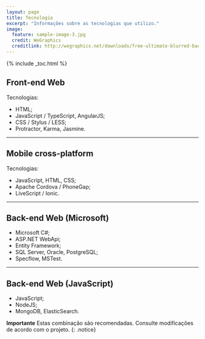 ```yaml
---
layout: page
title: Tecnologia
excerpt: "Informações sobre as tecnologias que utilizo."
image:
  feature: sample-image-3.jpg
  credit: WeGraphics
  creditlink: http://wegraphics.net/downloads/free-ultimate-blurred-background-pack/
---
```


{% include _toc.html %}

## Front-end Web

Tecnologias:

* HTML;
* JavaScript / TypeScript, AngularJS;
* CSS / Stylus / LESS;
* Protractor, Karma, Jasmine.

---

## Mobile cross-platform

Tecnologias:

* JavaScript, HTML, CSS;
* Apache Cordova / PhoneGap;
* LiveScript / Ionic.

---

## Back-end Web (Microsoft)

* Microsoft C#;
* ASP.NET WebApi;
* Entity Framework;
* SQL Server, Oracle, PostgreSQL;
* Specflow, MSTest.

---

## Back-end Web (JavaScript)

* JavaScript;
* NodeJS;
* MongoDB, ElasticSearch.

**Importante** Estas combinação são recomendadas. Consulte modificações de acordo com o projeto.
{: .notice}
